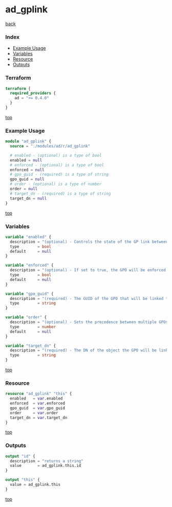 # ad_gplink

[back](../ad.md)

### Index

- [Example Usage](#example-usage)
- [Variables](#variables)
- [Resource](#resource)
- [Outputs](#outputs)

### Terraform

```terraform
terraform {
  required_providers {
    ad = ">= 0.4.0"
  }
}
```

[top](#index)

### Example Usage

```terraform
module "ad_gplink" {
  source = "./modules/ad/r/ad_gplink"

  # enabled - (optional) is a type of bool
  enabled = null
  # enforced - (optional) is a type of bool
  enforced = null
  # gpo_guid - (required) is a type of string
  gpo_guid = null
  # order - (optional) is a type of number
  order = null
  # target_dn - (required) is a type of string
  target_dn = null
}
```

[top](#index)

### Variables

```terraform
variable "enabled" {
  description = "(optional) - Controls the state of the GP link between a GPO and a container object."
  type        = bool
  default     = null
}

variable "enforced" {
  description = "(optional) - If set to true, the GPO will be enforced on the container object."
  type        = bool
  default     = null
}

variable "gpo_guid" {
  description = "(required) - The GUID of the GPO that will be linked to the container object."
  type        = string
}

variable "order" {
  description = "(optional) - Sets the precedence between multiple GPOs linked to the same container object."
  type        = number
  default     = null
}

variable "target_dn" {
  description = "(required) - The DN of the object the GPO will be linked to."
  type        = string
}
```

[top](#index)

### Resource

```terraform
resource "ad_gplink" "this" {
  enabled   = var.enabled
  enforced  = var.enforced
  gpo_guid  = var.gpo_guid
  order     = var.order
  target_dn = var.target_dn
}
```

[top](#index)

### Outputs

```terraform
output "id" {
  description = "returns a string"
  value       = ad_gplink.this.id
}

output "this" {
  value = ad_gplink.this
}
```

[top](#index)